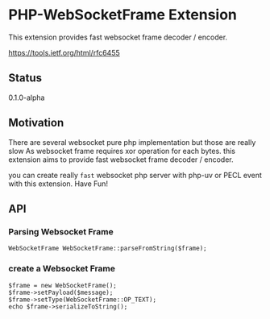 PHP-WebSocketFrame Extension
============================

This extension provides fast websocket frame decoder / encoder.

https://tools.ietf.org/html/rfc6455

## Status

0.1.0-alpha

## Motivation

There are several websocket pure php implementation but those are really slow
As websocket frame requires xor operation for each bytes.
this extension aims to provide fast websocket frame decoder / encoder.

you can create really `fast` websocket php server with php-uv or PECL event with this extension.
Have Fun!

## API

### Parsing Websocket Frame

````
WebSocketFrame WebSocketFrame::parseFromString($frame);
````

### create a Websocket Frame

````
$frame = new WebSocketFrame();
$frame->setPayload($message);
$frame->setType(WebSocketFrame::OP_TEXT);
echo $frame->serializeToString();
````
